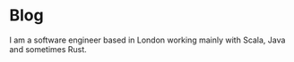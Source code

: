 # Blog
I am a software engineer based in London working mainly with Scala, Java and sometimes Rust.
